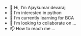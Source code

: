 - 👋 Hi, I’m Ajaykumar devaraj
- 👀 I’m interested in  python
- 🌱 I’m currently learning  for BCA
- 💞️ I’m looking to collaborate on ...
- 📫 How to reach me ...

<!---
Akajay0708/Akajay0708 is a ✨ special ✨ repository because its `README.md` (this file) appears on your GitHub profile.
You can click the Preview link to take a look at your changes.
--->
